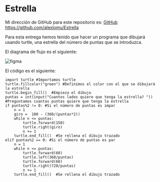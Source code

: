 # Estrella
Mi dirección de GitHub para este repositorio es: [GitHub](https://github.com/alexlomu/Estrella)
https://github.com/alexlomu/Estrella

Para esta entrega hemos tenido que hacer un programa que dibujará usando turtle, una estrella del número de puntas que se introduzca.

El diagrama de flujo es el siguiente:

![figma](https://user-images.githubusercontent.com/91721507/146833611-f7152f67-9a52-41ad-9033-c30b49816b9c.PNG)

El código es el siguiente:
```
import turtle #Importamos turtle
turtle.fillcolor("green") #Definimos el color con el que se dibujará la estrella
turtle.begin_fill()  #Empieza el dibujo          
puntas = int(input("Cuantos lados quiere que tenga la estrella? "))  #Preguntamos cuantas puntas quiere que tenga la estrella            
if puntas%2 != 0: #Si el número de puntas es impar
    n = 1 
    giro =  180 - (360/(puntas*2)) 
    while n <= puntas:
        turtle.forward(150) 
        turtle.right(giro) 
        n += 1                  
    turtle.end_fill()  #Se rellena el dibujo trazado
elif puntas%2 == 0: #Si el número de puntas es par
    n = 1
    while n <= puntas:
        turtle.forward(60)
        turtle.left(360/puntas)
        turtle.forward(60)
        turtle.right(720/puntas)
        n += 1  
    turtle.end_fill()  #Se rellena el dibujo trazado
```
